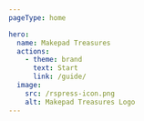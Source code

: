 ```yaml
---
pageType: home

hero:
  name: Makepad Treasures
  actions:
    - theme: brand
      text: Start
      link: /guide/
  image:
    src: /rspress-icon.png
    alt: Makepad Treasures Logo
---
```

